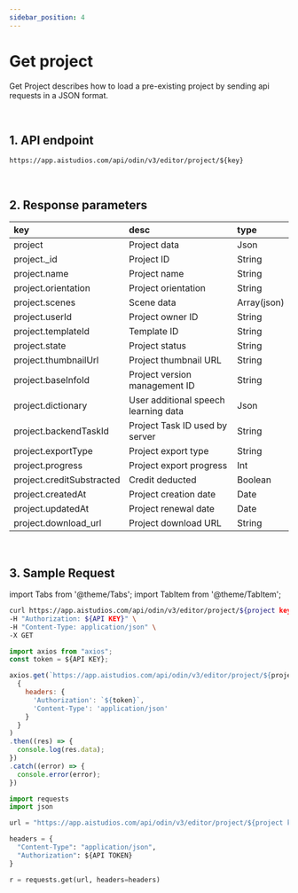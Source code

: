 ```yaml
---
sidebar_position: 4
---
```


# Get project

Get Project describes how to load a pre-existing project by sending api requests in a JSON format.

<br/>

## 1. API endpoint

```http
https://app.aistudios.com/api/odin/v3/editor/project/${key}
```

<br/>

## 2. Response parameters

|key|desc|type|
|:---|:---|:---|
|project|Project data|Json|
|project._id|Project ID|String|
|project.name|Project name|String|
|project.orientation|Project orientation|String|
|project.scenes|Scene data|Array(json)|
|project.userId|Project owner ID|String|
|project.templateId|Template ID|String|
|project.state|Project status|String|
|project.thumbnailUrl|Project thumbnail URL|String|
|project.baseInfoId|Project version management ID|String|
|project.dictionary|User additional speech learning data|Json|
|project.backendTaskId|Project Task ID used by server|String|
|project.exportType|Project export type|String|
|project.progress|Project export progress|Int|
|project.creditSubstracted|Credit deducted|Boolean|
|project.createdAt|Project creation date|Date|
|project.updatedAt|Project renewal date|Date|
|project.download_url|Project download URL|String|

<br/>

## 3. Sample Request

import Tabs from '@theme/Tabs';
import TabItem from '@theme/TabItem';

<Tabs>
<TabItem value="curl" label="cURL">

```bash
curl https://app.aistudios.com/api/odin/v3/editor/project/${project key}  \
-H "Authorization: ${API KEY}" \
-H "Content-Type: application/json" \
-X GET
```

</TabItem>
<TabItem value="js" label="Node.js">

```js
import axios from "axios"; 
const token = ${API KEY};

axios.get(`https://app.aistudios.com/api/odin/v3/editor/project/${project key}`, 
  {
    headers: {
      'Authorization': `${token}`,
      'Content-Type': 'application/json'
    }
  }
)
.then((res) => {
  console.log(res.data);
})
.catch((error) => {
  console.error(error);
})
```

</TabItem>
<TabItem value="py" label="Python">

```py
import requests
import json

url = "https://app.aistudios.com/api/odin/v3/editor/project/${project key}"

headers = {
  "Content-Type": "application/json",
  "Authorization": ${API TOKEN}
}

r = requests.get(url, headers=headers)
```

</TabItem>
</Tabs>
